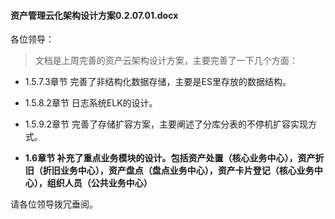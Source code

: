 #### 资产管理云化架构设计方案0.2.07.01.docx



各位领导：

> 文档是上周完善的资产云架构设计方案，主要完善了一下几个方面：

- 1.5.7.3章节 完善了非结构化数据存储，主要是ES里存放的数据结构。

- 1.5.8.2章节 日志系统ELK的设计。

- 1.5.9.2章节 完善了存储扩容方案，主要阐述了分库分表的不停机扩容实现方式。

- **1.6章节 补充了重点业务模块的设计。包括资产处置（核心业务中心），资产折旧（折旧业务中心），资产盘点（盘点业务中心），资产卡片登记（核心业务中心），组织人员（公共业务中心）**



请各位领导拨冗垂阅。